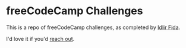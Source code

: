 # freeCodeCamp Challenges

This is a repo of freeCodeCamp challenges, as completed by [Idlir Fida](https://goforthand.live/).

I'd love it if you'd [reach out](mailto:idontcantwont@gmail.com).